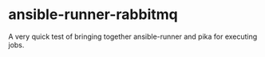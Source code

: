 # ansible-runner-rabbitmq

A very quick test of bringing together ansible-runner and pika for executing jobs.
